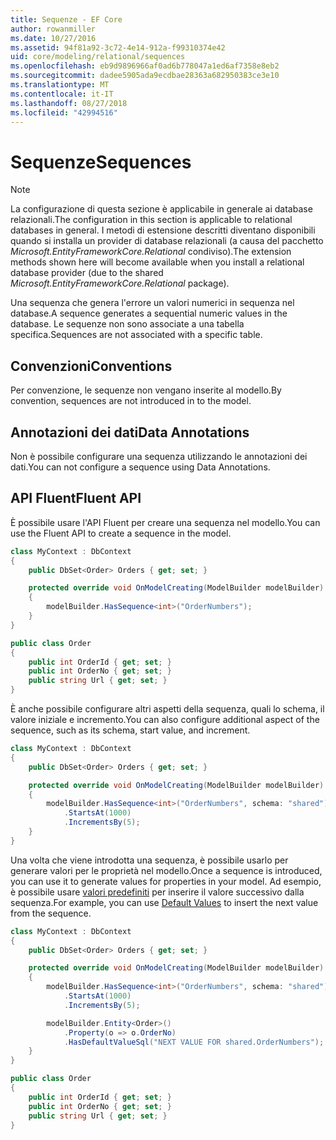 ```yaml
---
title: Sequenze - EF Core
author: rowanmiller
ms.date: 10/27/2016
ms.assetid: 94f81a92-3c72-4e14-912a-f99310374e42
uid: core/modeling/relational/sequences
ms.openlocfilehash: eb9d9896966af0ad6b778047a1ed6af7358e8eb2
ms.sourcegitcommit: dadee5905ada9ecdbae28363a682950383ce3e10
ms.translationtype: MT
ms.contentlocale: it-IT
ms.lasthandoff: 08/27/2018
ms.locfileid: "42994516"
---
```

# <a name="sequences"></a><span data-ttu-id="ae2a3-102">Sequenze</span><span class="sxs-lookup"><span data-stu-id="ae2a3-102">Sequences</span></span>

> [!NOTE]  
> <span data-ttu-id="ae2a3-103">La configurazione di questa sezione è applicabile in generale ai database relazionali.</span><span class="sxs-lookup"><span data-stu-id="ae2a3-103">The configuration in this section is applicable to relational databases in general.</span></span> <span data-ttu-id="ae2a3-104">I metodi di estensione descritti diventano disponibili quando si installa un provider di database relazionali (a causa del pacchetto *Microsoft.EntityFrameworkCore.Relational* condiviso).</span><span class="sxs-lookup"><span data-stu-id="ae2a3-104">The extension methods shown here will become available when you install a relational database provider (due to the shared *Microsoft.EntityFrameworkCore.Relational* package).</span></span>

<span data-ttu-id="ae2a3-105">Una sequenza che genera l'errore un valori numerici in sequenza nel database.</span><span class="sxs-lookup"><span data-stu-id="ae2a3-105">A sequence generates a sequential numeric values in the database.</span></span> <span data-ttu-id="ae2a3-106">Le sequenze non sono associate a una tabella specifica.</span><span class="sxs-lookup"><span data-stu-id="ae2a3-106">Sequences are not associated with a specific table.</span></span>

## <a name="conventions"></a><span data-ttu-id="ae2a3-107">Convenzioni</span><span class="sxs-lookup"><span data-stu-id="ae2a3-107">Conventions</span></span>

<span data-ttu-id="ae2a3-108">Per convenzione, le sequenze non vengano inserite al modello.</span><span class="sxs-lookup"><span data-stu-id="ae2a3-108">By convention, sequences are not introduced in to the model.</span></span>

## <a name="data-annotations"></a><span data-ttu-id="ae2a3-109">Annotazioni dei dati</span><span class="sxs-lookup"><span data-stu-id="ae2a3-109">Data Annotations</span></span>

<span data-ttu-id="ae2a3-110">Non è possibile configurare una sequenza utilizzando le annotazioni dei dati.</span><span class="sxs-lookup"><span data-stu-id="ae2a3-110">You can not configure a sequence using Data Annotations.</span></span>

## <a name="fluent-api"></a><span data-ttu-id="ae2a3-111">API Fluent</span><span class="sxs-lookup"><span data-stu-id="ae2a3-111">Fluent API</span></span>

<span data-ttu-id="ae2a3-112">È possibile usare l'API Fluent per creare una sequenza nel modello.</span><span class="sxs-lookup"><span data-stu-id="ae2a3-112">You can use the Fluent API to create a sequence in the model.</span></span>

<!-- [!code-csharp[Main](samples/core/relational/Modeling/FluentAPI/Samples/Relational/Sequence.cs?highlight=7)] -->
``` csharp
class MyContext : DbContext
{
    public DbSet<Order> Orders { get; set; }

    protected override void OnModelCreating(ModelBuilder modelBuilder)
    {
        modelBuilder.HasSequence<int>("OrderNumbers");
    }
}

public class Order
{
    public int OrderId { get; set; }
    public int OrderNo { get; set; }
    public string Url { get; set; }
}
```

<span data-ttu-id="ae2a3-113">È anche possibile configurare altri aspetti della sequenza, quali lo schema, il valore iniziale e incremento.</span><span class="sxs-lookup"><span data-stu-id="ae2a3-113">You can also configure additional aspect of the sequence, such as its schema, start value, and increment.</span></span>

<!-- [!code-csharp[Main](samples/core/relational/Modeling/FluentAPI/Samples/Relational/SequenceConfigured.cs?highlight=7,8,9)] -->
``` csharp
class MyContext : DbContext
{
    public DbSet<Order> Orders { get; set; }

    protected override void OnModelCreating(ModelBuilder modelBuilder)
    {
        modelBuilder.HasSequence<int>("OrderNumbers", schema: "shared")
            .StartsAt(1000)
            .IncrementsBy(5);
    }
}
```

<span data-ttu-id="ae2a3-114">Una volta che viene introdotta una sequenza, è possibile usarlo per generare valori per le proprietà nel modello.</span><span class="sxs-lookup"><span data-stu-id="ae2a3-114">Once a sequence is introduced, you can use it to generate values for properties in your model.</span></span> <span data-ttu-id="ae2a3-115">Ad esempio, è possibile usare [valori predefiniti](default-values.md) per inserire il valore successivo dalla sequenza.</span><span class="sxs-lookup"><span data-stu-id="ae2a3-115">For example, you can use [Default Values](default-values.md) to insert the next value from the sequence.</span></span>

<!-- [!code-csharp[Main](samples/core/relational/Modeling/FluentAPI/Samples/Relational/SequenceUsed.cs?highlight=11,12,13)] -->
``` csharp
class MyContext : DbContext
{
    public DbSet<Order> Orders { get; set; }

    protected override void OnModelCreating(ModelBuilder modelBuilder)
    {
        modelBuilder.HasSequence<int>("OrderNumbers", schema: "shared")
            .StartsAt(1000)
            .IncrementsBy(5);

        modelBuilder.Entity<Order>()
            .Property(o => o.OrderNo)
            .HasDefaultValueSql("NEXT VALUE FOR shared.OrderNumbers");
    }
}

public class Order
{
    public int OrderId { get; set; }
    public int OrderNo { get; set; }
    public string Url { get; set; }
}
```
